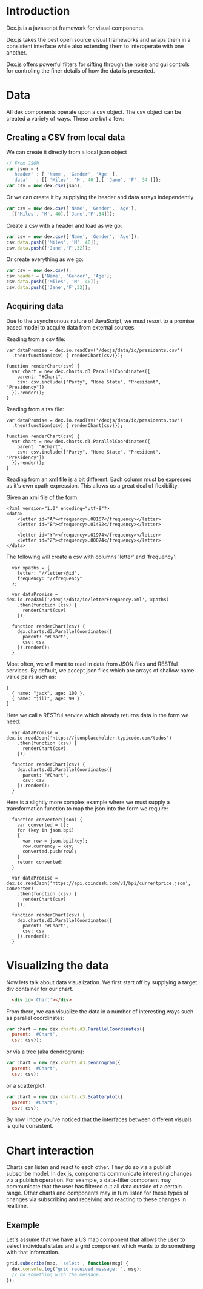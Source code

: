 # Introduction

Dex.js is a javascript framework for visual components.

Dex.js takes the best open source visual frameworks and wraps them in a consistent
interface while also extending them to interoperate with one another.

Dex.js offers powerful filters for sifting through the noise and gui controls for
controling the finer details of how the data is presented.

# Data

All dex components operate upon a csv object. The csv object can be created a variety of ways.
These are but a few:

## Creating a CSV from local data

We can create it directly from a local json object
```javascript
// From JSON
var json = {
  'header' : [ 'Name', 'Gender', 'Age' ],
  'data'   : [[ 'Miles', 'M', 40 ],[ 'Jane', 'F', 34 ]]};
var csv = new dex.csv(json);
```

Or we can create it by supplying the header and data arrays independently
```javascript
var csv = new dex.csv(['Name', 'Gender', 'Age'],
  [['Miles', 'M', 40],['Jane','F',34]]);
```

Create a csv with a header and load as we go:
```javascript
var csv = new dex.csv(['Name', 'Gender', 'Age']);
csv.data.push(['Miles', 'M', 40]);
csv.data.push(['Jane','F',32]);
```

Or create everything as we go:
```javascript
var csv = new dex.csv();
csv.header = ['Name', 'Gender', 'Age'];
csv.data.push(['Miles', 'M', 40]);
csv.data.push(['Jane','F',32]);
```

## Acquiring data

Due to the asynchronous nature of JavaScript, we must resort to a promise
based model to acquire data from external sources.

Reading from a csv file:
```
var dataPromise = dex.io.readCsv('/dexjs/data/io/presidents.csv')
  .then(function(csv) { renderChart(csv)});

function renderChart(csv) {
  var chart = new dex.charts.d3.ParallelCoordinates({
    parent: "#Chart",
    csv: csv.include(["Party", "Home State", "President", "Presidency"])
  }).render();
}
```

Reading from a tsv file:
```
var dataPromise = dex.io.readTsv('/dexjs/data/io/presidents.tsv')
  .then(function(csv) { renderChart(csv)});

function renderChart(csv) {
  var chart = new dex.charts.d3.ParallelCoordinates({
    parent: "#Chart",
    csv: csv.include(["Party", "Home State", "President", "Presidency"])
  }).render();
}
```

Reading from an xml file is a bit different.  Each column must be
expressed as it's own xpath expression.  This allows us a great deal
of flexibility.

Given an xml file of the form:

```
<?xml version="1.0" encoding="utf-8"?>
<data>
    <letter id="A"><frequency>.08167</frequency></letter>
    <letter id="B"><frequency>.01492</frequency></letter>
    ...
    <letter id="Y"><frequency>.01974</frequency></letter>
    <letter id="Z"><frequency>.00074</frequency></letter>
</data>
```

The following will create a csv with columns 'letter' and 'frequency':

```
  var xpaths = {
    letter: "//letter/@id",
    frequency: "//frequency"
  };

  var dataPromise = dex.io.readXml('/dexjs/data/io/letterFrequency.xml', xpaths)
    .then(function (csv) {
      renderChart(csv)
    });

  function renderChart(csv) {
    dex.charts.d3.ParallelCoordinates({
      parent: "#Chart",
      csv: csv
    }).render();
  }
```

Most often, we will want to read in data from JSON files and RESTful services.
By default, we accept json files which are arrays of shallow name value pairs
such as:

```
[
  { name: "jack", age: 100 },
  { name: "jill", age: 99 }
]
```

Here we call a RESTful service which already returns data in the form we need:

```
  var dataPromise = dex.io.readJson('https://jsonplaceholder.typicode.com/todos')
    .then(function (csv) {
      renderChart(csv)
    });

  function renderChart(csv) {
    dex.charts.d3.ParallelCoordinates({
      parent: "#Chart",
      csv: csv
    }).render();
  }
```

Here is a slightly more complex example where we must supply a transformation
function to map the json into the form we require:

```
  function converter(json) {
    var converted = [];
    for (key in json.bpi)
    {
      var row = json.bpi[key];
      row.currency = key;
      converted.push(row);
    }
    return converted;
  }

  var dataPromise = dex.io.readJson('https://api.coindesk.com/v1/bpi/currentprice.json', converter)
    .then(function (csv) {
      renderChart(csv)
    });

  function renderChart(csv) {
    dex.charts.d3.ParallelCoordinates({
      parent: "#Chart",
      csv: csv
    }).render();
  }
```

# Visualizing the data

Now lets talk about data visualization.  We first start off by supplying a
target div container for our chart.

```html
  <div id='Chart'></div>
```

From there, we can visualize the data in a number of interesting ways such as
parallel coordinates:

```javascript
var chart = new dex.charts.d3.ParallelCoordinates({
  parent: '#Chart',
  csv: csv});
```

or via a tree (aka dendrogram):

```javascript
var chart = new dex.charts.d3.Dendrogram({
  parent: '#Chart',
  csv: csv);
```

or a scatterplot:

```javascript
var chart = new dex.charts.c3.Scatterplot({
  parent: '#Chart',
  csv: csv);
```

By now I hope you've noticed that the interfaces between different visuals
is quite consistent.

# Chart interaction

Charts can listen and react to each other.  They do so via a publish subscribe
model.  In dex.js, components communicate interesting changes via a publish operation.
For example, a data-filter component may communicate that the user has filtered
out all data outside of a certain range.  Other charts and components may in turn
listen for these types of changes via subscribing and receiving and reacting
to these changes in realtime.

## Example

Let's assume that we have a US map component that allows the user to select
individual states and a grid component which wants to do something with that
information.

```javascript
grid.subscribe(map, 'select', function(msg) {
  dex.console.log("grid received message: ", msg);
  // do something with the message...
});
```

